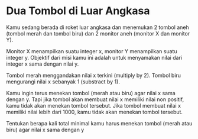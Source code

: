 <H1> Dua Tombol di Luar Angkasa </H1>

Kamu sedang berada di roket luar angkasa dan menemukan 2 tombol aneh (tombol merah dan tombol biru) dan 2 monitor aneh (monitor X dan monitor Y).

Monitor X menampilkan suatu integer x, monitor Y menampilkan suatu integer y. Objektif dari misi kamu ini adalah untuk menyamakan nilai dari integer x sama dengan nilai y.

Tombol merah menggandakan nilai x terkini (multiply by 2). Tombol biru mengurangi nilai x sebanyak 1 (substract by 1).

Kamu ingin terus menekan tombol (merah atau biru) agar nilai x sama dengan y. Tapi jika tombol akan membuat nilai x memiliki nilai non positif, kamu tidak akan menekan tombol tersebut. Jika tombol membuat nilai x memiliki nilai lebih dari 1000, kamu tidak akan menekan tombol tersebut.

Tentukan berapa kali total minimal kamu harus menekan tombol (merah atau biru) agar nilai x sama dengan y
